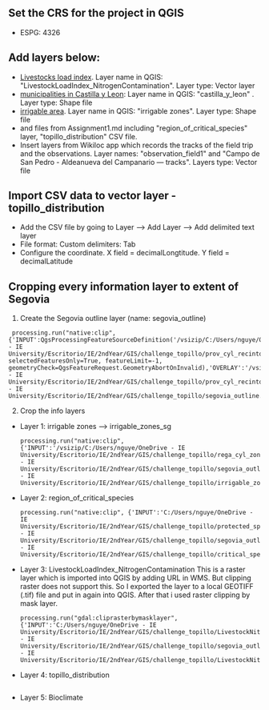 ## Set the CRS for the project in QGIS
* ESPG: 4326
## Add layers below:
* [Livestocks load index](https://idecyl.jcyl.es/geonetwork/srv/eng/catalog.search#/metadata/SPAGOBCYLCITDTSEFICG). Layer name in QGIS: "LivestockLoadIndex_NitrogenContamination". Layer type: Vector layer
* [municipalities in Castilla y Leon](https://idecyl.jcyl.es/geonetwork/srv/eng/catalog.search#/metadata/SPAGOBCYLCITDTSAULPR): Layer name in QGIS: "castilla_y_leon" . Layer type: Shape file
* [irrigable area](https://idecyl.jcyl.es/geonetwork/srv/eng/catalog.search#/metadata/SPAGOBCYLAYGDTSLCRZR). Layer name in QGIS: "irrigable zones". Layer type: Shape file
* and files from Assignment1.md including "region_of_critical_species" layer, "topillo_distribution" CSV file.
* Insert layers from Wikiloc app which records the tracks of the field trip and the observations. Layer names: "observation_field1" and "Campo de San Pedro - Aldeanueva del Campanario — tracks". Layers type: Vector file
## Import CSV data to vector layer - topillo_distribution 
* Add the CSV file by going to Layer --> Add Layer --> Add delimited text layer
* File format: Custom delimiters: Tab
* Configure the coordinate. X field = decimalLongtitude. Y field = decimalLatitude

## Cropping every information layer to extent of Segovia

1. Create the Segovia outline layer (name: segovia_outline)
  ```
   processing.run("native:clip", {'INPUT':QgsProcessingFeatureSourceDefinition('/vsizip/C:/Users/nguye/OneDrive - IE     University/Escritorio/IE/2ndYear/GIS/challenge_topillo/prov_cyl_recintos.zip/prov_cyl_recintos.shp|layername=prov_cyl_recintos', selectedFeaturesOnly=True, featureLimit=-1,     geometryCheck=QgsFeatureRequest.GeometryAbortOnInvalid),'OVERLAY':'/vsizip/C:/Users/nguye/OneDrive - IE University/Escritorio/IE/2ndYear/GIS/challenge_topillo/prov_cyl_recintos.zip/prov_cyl_recintos.shp|layername=prov_cyl_recintos','OUTPUT':'C:/Users/nguye/OneDrive - IE University/Escritorio/IE/2ndYear/GIS/challenge_topillo/segovia_outline.shp'})
  ```
2. Crop the info layers
* Layer 1: irrigable zones --> irrigable_zones_sg
  ```
  processing.run("native:clip", {'INPUT':'/vsizip/C:/Users/nguye/OneDrive - IE University/Escritorio/IE/2ndYear/GIS/challenge_topillo/rega_cyl_zonas_regables_shp.zip/rega_cyl_zonas_regables.shp|layername=rega_cyl_zonas_regables','OVERLAY':'C:/Users/nguye/OneDrive - IE University/Escritorio/IE/2ndYear/GIS/challenge_topillo/segovia_outline.shp','OUTPUT':'C:/Users/nguye/OneDrive - IE University/Escritorio/IE/2ndYear/GIS/challenge_topillo/irrigable_zones_sg.shp'})
  ```
* Layer 2: region_of_critical_species
  ```
  processing.run("native:clip", {'INPUT':'C:/Users/nguye/OneDrive - IE University/Escritorio/IE/2ndYear/GIS/challenge_topillo/protected_species/ps.especies_cyl_areas_criticas.shp','OVERLAY':'C:/Users/nguye/OneDrive - IE University/Escritorio/IE/2ndYear/GIS/challenge_topillo/segovia_outline.shp','OUTPUT':'C:/Users/nguye/OneDrive - IE University/Escritorio/IE/2ndYear/GIS/challenge_topillo/critical_species_sg.shp'})
  ```
* Layer 3: LivestockLoadIndex_NitrogenContamination
This is a raster layer which is imported into QGIS by adding URL in WMS. But clipping raster does not support this. So I exported the layer to a local GEOTIFF (.tif) file and put in again into QGIS. After that i used raster clipping by mask layer.
   ```
  processing.run("gdal:cliprasterbymasklayer", {'INPUT':'C:/Users/nguye/OneDrive - IE University/Escritorio/IE/2ndYear/GIS/challenge_topillo/LivestockNitrogenContamination.tif','MASK':'C:/Users/nguye/OneDrive - IE University/Escritorio/IE/2ndYear/GIS/challenge_topillo/segovia_outline.shp','SOURCE_CRS':None,'TARGET_CRS':None,'TARGET_EXTENT':None,'NODATA':None,'ALPHA_BAND':False,'CROP_TO_CUTLINE':True,'KEEP_RESOLUTION':False,'SET_RESOLUTION':False,'X_RESOLUTION':None,'Y_RESOLUTION':None,'MULTITHREADING':False,'OPTIONS':'','DATA_TYPE':0,'EXTRA':'','OUTPUT':'C:/Users/nguye/OneDrive - IE University/Escritorio/IE/2ndYear/GIS/challenge_topillo/LivestockNitrogenContamination_sg.tif'})
  ```
* Layer 4: topillo_distribution
  ```
  
  ```
* Layer 5: Bioclimate
  ```
  ```
